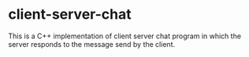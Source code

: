 # client-server-chat
This is a C++ implementation of client server chat program in which the server responds to the message send by the client.
